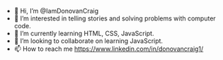 - 👋 Hi, I’m @IamDonovanCraig
- 👀 I’m interested in telling stories and solving problems with computer code. 
- 🌱 I’m currently learning HTML, CSS, JavaScript.
- 💞️ I’m looking to collaborate on learning JavaScript.
- 📫 How to reach me https://www.linkedin.com/in/donovancraig1/

<!---
IamDonovanCraig/IamDonovanCraig is a ✨ special ✨ repository because its `README.md` (this file) appears on your GitHub profile.
You can click the Preview link to take a look at your changes.
--->
